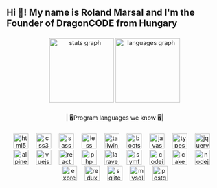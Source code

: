 <h2 align="left">Hi 👋! My name is Roland Marsal and I'm the Founder of DragonCODE from Hungary</h2>

###

<div align="center">
  <img src="https://github-readme-stats.vercel.app/api?username=NovaNEURO&hide_title=false&hide_rank=false&show_icons=true&include_all_commits=true&count_private=true&disable_animations=false&theme=dracula&locale=en&hide_border=false" height="150" alt="stats graph"  />
  <img src="https://github-readme-stats.vercel.app/api/top-langs?username=NovaNEURO&locale=en&hide_title=false&layout=compact&card_width=320&langs_count=5&theme=dracula&hide_border=false" height="150" alt="languages graph"  />
</div>

###

<p align="center">| 🖥️Program languages ​​we know 🖥️|</p>

###

<div align="center">
  <img src="https://cdn.jsdelivr.net/gh/devicons/devicon/icons/html5/html5-original.svg" height="35" alt="html5 logo"  />
  <img width="10" />
  <img src="https://cdn.jsdelivr.net/gh/devicons/devicon/icons/css3/css3-original.svg" height="35" alt="css3 logo"  />
  <img width="10" />
  <img src="https://cdn.simpleicons.org/sass/CC6699" height="35" alt="sass logo"  />
  <img width="10" />
  <img src="https://cdn.simpleicons.org/less/1D365D" height="35" alt="less logo"  />
  <img width="10" />
  <img src="https://skillicons.dev/icons?i=tailwind" height="35" alt="tailwindcss logo"  />
  <img width="10" />
  <img src="https://skillicons.dev/icons?i=bootstrap" height="35" alt="bootstrap logo"  />
  <img width="10" />
  <img src="https://cdn.simpleicons.org/javascript/F7DF1E" height="35" alt="javascript logo"  />
  <img width="10" />
  <img src="https://skillicons.dev/icons?i=ts" height="35" alt="typescript logo"  />
  <img width="10" />
  <img src="https://skillicons.dev/icons?i=jquery" height="35" alt="jquery logo"  />
  <img width="10" />
  <img src="https://skillicons.dev/icons?i=alpinejs" height="35" alt="alpinelinux logo"  />
  <img width="10" />
  <img src="https://cdn.simpleicons.org/vuedotjs/4FC08D" height="35" alt="vuejs logo"  />
  <img width="10" />
  <img src="https://skillicons.dev/icons?i=react" height="35" alt="react logo"  />
  <img width="10" />
  <img src="https://skillicons.dev/icons?i=php" height="35" alt="php logo"  />
  <img width="10" />
  <img src="https://skillicons.dev/icons?i=laravel" height="35" alt="laravel logo"  />
  <img width="10" />
  <img src="https://skillicons.dev/icons?i=symfony" height="35" alt="symfony logo"  />
  <img width="10" />
  <img src="https://cdn.simpleicons.org/codeigniter/EF4223" height="35" alt="codeigniter logo"  />
  <img width="10" />
  <img src="https://cdn.simpleicons.org/cakephp/D33C43" height="35" alt="cakephp logo"  />
  <img width="10" />
  <img src="https://skillicons.dev/icons?i=nodejs" height="35" alt="nodejs logo"  />
  <img width="10" />
  <img src="https://skillicons.dev/icons?i=express" height="35" alt="express logo"  />
  <img width="10" />
  <img src="https://cdn.simpleicons.org/redux/764ABC" height="35" alt="redux logo"  />
  <img width="10" />
  <img src="https://skillicons.dev/icons?i=sqlite" height="35" alt="sqlite logo"  />
  <img width="10" />
  <img src="https://cdn.simpleicons.org/mysql/4479A1" height="35" alt="mysql logo"  />
  <img width="10" />
  <img src="https://cdn.simpleicons.org/postgresql/4169E1" height="35" alt="postgresql logo"  />
</div>

###
